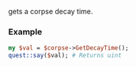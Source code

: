 gets a corpse decay time.
### Example

```perl
my $val = $corpse->GetDecayTime();
quest::say($val); # Returns uint
```